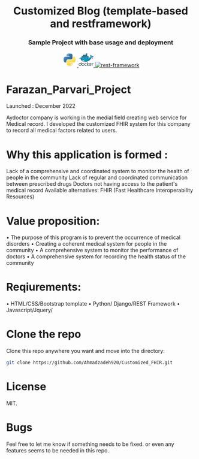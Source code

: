 <div align="center">
<h1 align="center">Customized Blog (template-based and restframework)</h1>
<h3 align="center">Sample Project with base usage and deployment</h3>
</div>
<p align="center">
<a href="https://www.python.org" target="_blank"> <img src="https://raw.githubusercontent.com/devicons/devicon/master/icons/python/python-original.svg" alt="python" width="40" height="40"/> </a>
<a href="https://www.docker.com/" target="_blank"> <img src="https://raw.githubusercontent.com/devicons/devicon/master/icons/docker/docker-original-wordmark.svg" alt="docker" width="40" height="40"/> </a>
<a href="https://www.django-rest-framework.org/" target="_blank"> <img src="https://img.icons8.com/?size=100&id=79865&format=png&color=000000" alt="rest-framework" width="40" height="40"/> </a>

</p>





# Farazan_Parvari_Project
 Launched : December 2022
 
Aydoctor company is working in the medial field creating web service for Medical record. I developed the customized FHIR system for this company to record all medical factors related to users. 
 
# Why this application is formed :
Lack of a comprehensive and coordinated system to monitor the health of people in the community
Lack of regular and coordinated communication between prescribed drugs
Doctors not having access to the patient's medical record 
Available alternatives:
  FHIR  (Fast Healthcare Interoperability Resources)

# Value proposition:
•	The purpose of this program is to prevent the occurrence of medical disorders
•	 Creating a coherent medical system for people in the community
•	A comprehensive system to monitor the performance of doctors
•	A comprehensive system for recording the health status of the community 

# Reqiurements:
•	HTML/CSS/Bootstrap template
•	Python/ Django/REST Framework
•	Javascript/Jquery/ 

# Clone the repo
Clone this repo anywhere you want and move into the directory:
```bash
git clone https://github.com/Ahmadzadeh920/Customized_FHIR.git
```

# License
MIT.


# Bugs
Feel free to let me know if something needs to be fixed. or even any features seems to be needed in this repo.
